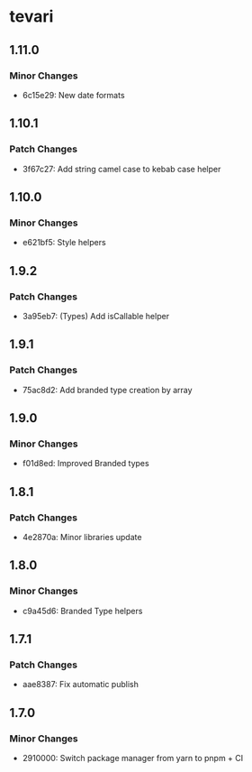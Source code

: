# tevari

## 1.11.0

### Minor Changes

- 6c15e29: New date formats

## 1.10.1

### Patch Changes

- 3f67c27: Add string camel case to kebab case helper

## 1.10.0

### Minor Changes

- e621bf5: Style helpers

## 1.9.2

### Patch Changes

- 3a95eb7: (Types) Add isCallable helper

## 1.9.1

### Patch Changes

- 75ac8d2: Add branded type creation by array

## 1.9.0

### Minor Changes

- f01d8ed: Improved Branded types

## 1.8.1

### Patch Changes

- 4e2870a: Minor libraries update

## 1.8.0

### Minor Changes

- c9a45d6: Branded Type helpers

## 1.7.1

### Patch Changes

- aae8387: Fix automatic publish

## 1.7.0

### Minor Changes

- 2910000: Switch package manager from yarn to pnpm + CI
